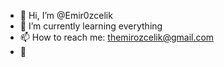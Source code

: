 - 👋 Hi, I’m @Emir0zcelik
- 🌱 I’m currently learning everything
- 📫 How to reach me: themirozcelik@gmail.com
- 🥔
